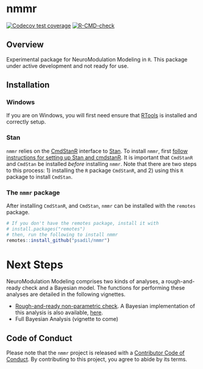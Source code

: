 
# nmmr

<!-- badges: start -->
[![Codecov test coverage](https://codecov.io/gh/psadil/nmmr/branch/master/graph/badge.svg)](https://codecov.io/gh/psadil/nmmr?branch=master)
[![R-CMD-check](https://github.com/psadil/nmmr/workflows/R-CMD-check/badge.svg)](https://github.com/psadil/nmmr/actions)
<!-- badges: end -->

## Overview

Experimental package for NeuroModulation Modeling in `R`. This package under active development and not ready for use.

## Installation

### Windows

If you are on Windows, you will first need ensure that [RTools](https://cran.r-project.org/bin/windows/Rtools/) is installed and correctly setup.

### Stan

`nmmr` relies on the [CmdStanR](https://mc-stan.org/cmdstanr/) interface to [Stan](https://mc-stan.org). To install `nmmr`, first [follow instructions for setting up Stan and cmdstanR](https://mc-stan.org/cmdstanr/articles/cmdstanr.html). It is important that `CmdStanR` and `CmdStan` be installed *before* installing `nmmr`. Note that there are two steps to this process: 1) installing the `R` package `CmdStanR`, and 2) using this `R` package to install `CmdStan`.

### The `nmmr` package

After installing `CmdStanR`, and `CmdStan`, `nmmr` can be installed with the `remotes` package.

``` r
# If you don't have the remotes package, install it with 
# install.packages("remotes")
# then, run the following to install nmmr
remotes::install_github("psadil/nmmr")
```

# Next Steps

NeuroModulation Modeling comprises two kinds of analyses, a rough-and-ready check and a Bayesian model. The functions for performing these analyses are detailed in the following vignettes.

-   [Rough-and-ready non-parametric check](https://psadil.github.io/nmmr/articles/orthogonal.html). A Bayesian implementation of this analysis is also available, [here](https://psadil.github.io/nmmr/articles/deming-regression.html).
-   Full Bayesian Analysis (vignette to come)


## Code of Conduct

Please note that the `nmmr` project is released with a [Contributor Code of Conduct](https://contributor-covenant.org/version/2/0/CODE_OF_CONDUCT.html). By contributing to this project, you agree to abide by its terms.

